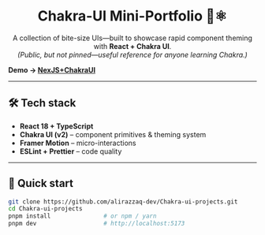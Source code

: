 <h1 align="center">Chakra-UI Mini-Portfolio 🎨⚛️</h1>
<p align="center">
  A collection of bite-size UIs—built to showcase rapid component theming with <b>React + Chakra UI</b>.
  <br><em>(Public, but not pinned—useful reference for anyone learning Chakra.)</em>
</p>


**Demo → [NexJS+ChakraUI](https://chakra-ui-projects-by-ali.vercel.app/)**  

---

## 🛠 Tech stack

- **React 18 + TypeScript**
- **Chakra UI (v2)** – component primitives & theming system
- **Framer Motion** – micro-interactions
- **ESLint + Prettier** – code quality

---

## 🚀 Quick start

```bash
git clone https://github.com/alirazzaq-dev/Chakra-ui-projects.git
cd Chakra-ui-projects
pnpm install               # or npm / yarn
pnpm dev                   # http://localhost:5173